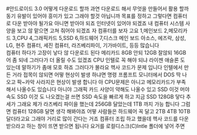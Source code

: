 #안드로이드 3.0 어떻게 다운로드 할까
과연 다운로드 해서 무엇을 만들어서 활용 할까
동기 유발이 있어야 흥미가 있고 그래야 할것 아닙니까
목표를 정하고 그렇다면 컴퓨터로 다운 받아야 될가요 아니면 받아야 되죠
인터넷이 있어야 되겠죠 내 컴퓨터 시스템 사양을 보고 않 맡으면
고쳐 줘어야 되겠죠 자 컴퓨터를 보자 고요
1,메인보드 2,메모리카드 3,CPU 4,그래픽카드 5,SSD 6,하드웨어 7,디스크 
메인 보드 아소스, 에즈락, 삼성, LG, 현주 컴퓨터, 세진 컴퓨터, 라즈베리파이, 기가바이트, 등등 많습니다  
컴퓨터 하다가 고장이 낳다 않 다운로드 된다 메리카드 8GB 안되 12GB 잘않되 16GB 어 좀 되네 그러다가 더 올릴 수도 있겠죠
CPU 인텔로 꼭 해야 되냐 라이젠 애슬론 도 있는데 말하기가 좀애 모호 하죠 그러다가 몰라요 헥사 코드가 문제 입니다
인텔에서 만든 거라 접목이 않되면 어떻 현상이 발생 하냐면
명령 프롬프트 모니터에서 DOS 딱 나오고 팍~카악 사라지은 현상이 발생 합니다
아 CPU문제은 아니고 메모리카드가 부족 해서 나올수도 있습니다 아니야 그래픽 카드 사양이 약해도 나올수 있고 SSD 이것 머야 속도 SSD
이것 도 나오겠는걸 쓰면 SSD 속도을 빠르게 하고 지금 SSD 128GB 닿다 추세가 그래요 제가 라즈베리 파이을 했는데 256GB 달았는데 1TB
까지 가능 합니다 그럼면 컴퓨터 128GB 달면 생각 해봐야죠 어떻 사람들은 하드웨어 꼭 달고 2TB 4TB 10TB 달더라고요 그래야 거리로 많이 간다는 거죠
 컴퓨터 조립 하고  했을데 헥사 코드를 다운 받으라고 하는 창이 뜨면 받으면 됩니다 요거를 로컬디스크(C)Intle 폴더에 넣어 주면 
